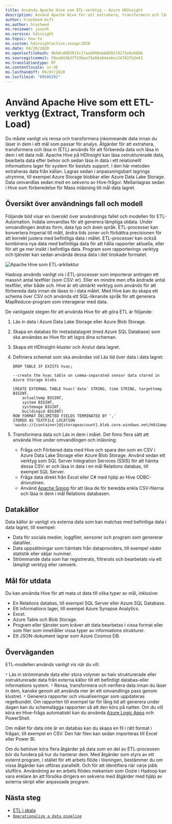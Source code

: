 ```yaml
---
title: Använda Apache Hive som ETL-verktyg – Azure HDInsight
description: Använd Apache Hive för att extrahera, transformera och läsa in data (ETL) i Azure HDInsight.
author: hrasheed-msft
ms.author: hrasheed
ms.reviewer: jasonh
ms.service: hdinsight
ms.topic: how-to
ms.custom: hdinsightactive,seoapr2020
ms.date: 04/28/2020
ms.openlocfilehash: 9b9dcd683915c17ae6909ebb88927d275e9a5896
ms.sourcegitcommit: 59ea8436d7f23bee75e04a84ee6ec24702fb2e61
ms.translationtype: MT
ms.contentlocale: sv-SE
ms.lasthandoff: 09/07/2020
ms.locfileid: "89505292"
---
```

# <a name="use-apache-hive-as-an-extract-transform-and-load-etl-tool"></a>Använd Apache Hive som ett ETL-verktyg (Extract, Transform och Load)

Du måste vanligt vis rensa och transformera inkommande data innan du läser in dem i ett mål som passar för analys. Åtgärder för att extrahera, transformera och läsa in (ETL) används för att förbereda data och läsa in dem i ett data mål.  Apache Hive på HDInsight kan läsa ostrukturerade data, bearbeta data efter behov och sedan läsa in data i ett relationellt informations lager för system för besluts support. I den här metoden extraheras data från källan. Lagras sedan i anpassningsbart lagrings utrymme, till exempel Azure Storage blobbar eller Azure Data Lake Storage. Data omvandlas sedan med en sekvens av Hive-frågor. Mellanlagras sedan i Hive som förberedelse för Mass inläsning till mål data lagret.

## <a name="use-case-and-model-overview"></a>Översikt över användnings fall och modell

Följande bild visar en översikt över användnings fallet och modellen för ETL-Automation. Indata omvandlas för att generera lämpliga utdata.  Under omvandlingen ändras form, data typ och även språk.  ETL-processer kan konvertera Imperial till mått, ändra tids zoner och förbättra precisionen för att korrekt justera med befintliga data i målet. ETL-processer kan också kombinera nya data med befintliga data för att hålla rapporter aktuella, eller för att ge mer insikt i befintliga data. Program som rapporterings verktyg och tjänster kan sedan använda dessa data i det önskade formatet.

![Apache Hive som ETL-arkitektur](./media/apache-hadoop-using-apache-hive-as-an-etl-tool/hdinsight-etl-architecture.png)

Hadoop används vanligt vis i ETL-processer som importerar antingen ett massivt antal textfiler (som CSV: er). Eller en mindre men ofta ändrade antal textfiler, eller både och.  Hive är ett utmärkt verktyg som används för att förbereda data innan de läses in i data målet.  Med Hive kan du skapa ett schema över CSV och använda ett SQL-liknande språk för att generera MapReduce-program som interagerar med data.

De vanligaste stegen för att använda Hive för att göra ETL är följande:

1. Läs in data i Azure Data Lake Storage eller Azure Blob Storage.
2. Skapa en databas för metadatalagret (med Azure SQL Database) som ska användas av Hive för att lagra dina scheman.
3. Skapa ett HDInsight-kluster och Anslut data lagret.
4. Definiera schemat som ska användas vid Läs tid över data i data lagret:

    ```hql
    DROP TABLE IF EXISTS hvac;

    --create the hvac table on comma-separated sensor data stored in Azure Storage blobs

    CREATE EXTERNAL TABLE hvac(`date` STRING, time STRING, targettemp BIGINT,
        actualtemp BIGINT,
        system BIGINT,
        systemage BIGINT,
        buildingid BIGINT)
    ROW FORMAT DELIMITED FIELDS TERMINATED BY ','
    STORED AS TEXTFILE LOCATION 'wasbs://{container}@{storageaccount}.blob.core.windows.net/HdiSamples/SensorSampleData/hvac/';
    ```

5. Transformera data och Läs in dem i målet.  Det finns flera sätt att använda Hive under omvandlingen och inläsning:

    * Fråga och Förbered data med Hive och spara den som en CSV i Azure Data Lake Storage eller Azure Blob Storage.  Använd sedan ett verktyg som SQL Server Integration Services (SSIS) för att hämta dessa CSV: er och läsa in data i en mål Relations databas, till exempel SQL Server.
    * Fråga data direkt från Excel eller C# med hjälp av Hive ODBC-drivrutinen.
    * Använd [Apache Sqoop](apache-hadoop-use-sqoop-mac-linux.md) för att läsa de för beredda enkla CSV-filerna och läsa in dem i mål Relations databasen.

## <a name="data-sources"></a>Datakällor

Data källor är vanligt vis externa data som kan matchas med befintliga data i data lagret, till exempel:

* Data för sociala medier, loggfiler, sensorer och program som genererar datafiler.
* Data uppsättningar som hämtats från dataproviders, till exempel väder statistik eller säljar nummer.
* Strömmande data som har registrerats, filtrerats och bearbetats via ett lämpligt verktyg eller ramverk.

<!-- TODO: (see Collecting and loading data into HDInsight). -->

## <a name="output-targets"></a>Mål för utdata

Du kan använda Hive för att mata ut data till olika typer av mål, inklusive:

* En Relations databas, till exempel SQL Server eller Azure SQL Database.
* Ett informations lager, till exempel Azure Synapse Analytics.
* Excel.
* Azure Table och Blob Storage.
* Program eller tjänster som kräver att data bearbetas i vissa format eller som filer som innehåller vissa typer av informations strukturer.
* Ett JSON-dokument lagrar som Azure Cosmos DB.

## <a name="considerations"></a>Överväganden

ETL-modellen används vanligt vis när du vill:

`*` Läs in strömmande data eller stora volymer av halv strukturerade eller ostrukturerade data från externa källor till ett befintligt databas-eller informations system.
`*` Rensa, transformera och verifiera data innan du läser in dem, kanske genom att använda mer än ett omvandlings pass genom klustret.
`*` Generera rapporter och visualiseringar som uppdateras regelbundet. Om rapporten till exempel tar för lång tid att generera under dagen kan du schemalägga rapporten så att den körs på natten. Om du vill köra en Hive-fråga automatiskt kan du använda [Azure Logic Apps](../../logic-apps/logic-apps-overview.md) och PowerShell.

Om målet för data inte är en databas kan du skapa en fil i rätt format i frågan, till exempel en CSV. Den här filen kan sedan importeras till Excel eller Power BI.

Om du behöver köra flera åtgärder på data som en del av ETL-processen bör du fundera på hur du hanterar dem. Med åtgärder som styrs av ett externt program, i stället för ett arbets flöde i lösningen, bestämmer du om vissa åtgärder kan utföras parallellt. Och för att identifiera när varje jobb slutförs. Användning av en arbets flödes mekanism som Oozie i Hadoop kan vara enklare än att försöka dirigera en sekvens med åtgärder med hjälp av externa skript eller anpassade program.

## <a name="next-steps"></a>Nästa steg

* [ETL i skala](apache-hadoop-etl-at-scale.md)
* [`Operationalize a data pipeline`](../hdinsight-operationalize-data-pipeline.md)
